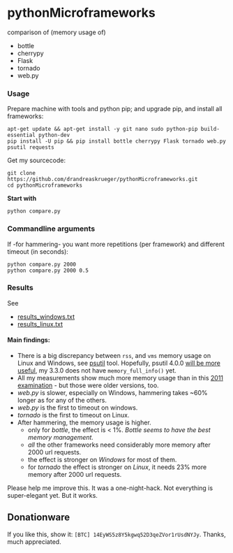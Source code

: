 # pythonMicroframeworks
comparison of (memory usage of) 
* bottle 
* cherrypy 
* Flask 
* tornado 
* web.py
 
 
### Usage

Prepare machine with tools and python pip; and upgrade pip, and install all frameworks:

    apt-get update && apt-get install -y git nano sudo python-pip build-essential python-dev
    pip install -U pip && pip install bottle cherrypy Flask tornado web.py psutil requests
    
Get my sourcecode:

    git clone https://github.com/drandreaskrueger/pythonMicroframeworks.git
    cd pythonMicroframeworks
    
**Start with**

    python compare.py 
    
    
### Commandline arguments
If -for hammering- you want more repetitions (per framework) and different timeout (in seconds):

    python compare.py 2000
    python compare.py 2000 0.5
    

### Results

See
* [results_windows.txt](results_windows.txt)
* [results_linux.txt](results_linux.txt)

#### Main findings:
* There is a big discrepancy between ``rss``, and ``vms`` memory usage on Linux and Windows, see [psutil](http://pythonhosted.org/psutil/#psutil.Process.memory_info) tool. Hopefully, psutil 4.0.0 [will be more useful](http://pythonhosted.org/psutil/#psutil.Process.memory_full_info), my 3.3.0 does not have ``memory_full_info()`` yet.
* All my measurements show much more memory usage than in this [2011 examination](http://nuald.blogspot.de/2011/08/web-application-framework-comparison-by.html) - but those were older versions, too.
* *web.py* is slower, especially on Windows, hammering takes ~60% longer as for any of the others.
* *web.py* is the first to timeout on windows.
* *tornado* is the first to timeout on Linux.
* After hammering, the memory usage is higher.
  * only for *bottle*, the effect is < 1%. *Bottle seems to have the best memory management.*
  * *all* the other frameworks need considerably more memory after 2000 url requests.
  * the effect is stronger on *Windows* for most of them. 
  * for *tornado* the effect is stronger on *Linux*, it needs 23% more memory after 2000 url requests.
  
Please help me improve this. It was a one-night-hack. Not everything is super-elegant yet. But it works.

## Donationware
If you like this, show it: ``[BTC] 14EyWS5z8Y5kgwq52D3qeZVor1rUsdNYJy``. Thanks, much appreciated.



